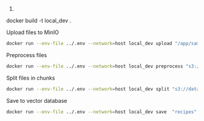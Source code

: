 1) 

docker build -t local_dev .

Upload files to MinIO
```bash
docker run --env-file ../.env --network=host local_dev upload "/app/sample_recipes/2024-10-14" "s3://data/2024-10-14/raw"   
```

Preprocess files
```bash
docker run --env-file ../.env --network=host local_dev preprocess "s3://data/2024-10-14" 
```

Split files in chunks
```bash
docker run --env-file ../.env --network=host local_dev split "s3://data/2024-10-14" 
```

Save to vector database
```bash
docker run --env-file ../.env --network=host local_dev save  "recipes" "s3://data/2024-10-14" 
```
